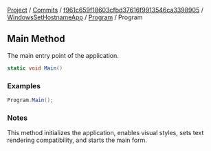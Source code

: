 [Project](../../../../index.md) / [Commits](../../../index.md) / [f961c659f18603cfbd37616f9913546ca3398905](../../index.md) / [WindowsSetHostnameApp](../index.md) / [Program](index.md) / Program

## Main Method

The main entry point of the application.

```csharp
static void Main()
```

### Examples
```csharp
Program.Main();
```

### Notes
This method initializes the application, enables visual styles, sets text rendering compatibility, and starts the main form.

